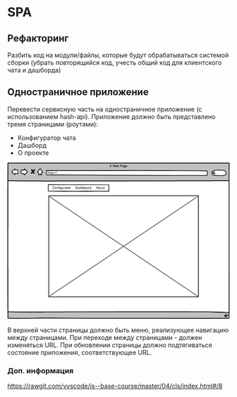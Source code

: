 # SPA

## Рефакторинг

Разбить код на модули/файлы, которые будут обрабатываться системой сборки (убрать повторящийся код, учесть общий код для клиентского чата и дашборда)

## Одностраничное приложение

Перевести сервисную часть на одностраничное приложение (с использованием hash-api). Приложение должно быть представлено тремя страницами (роутами):

- Конфигуратор чата
- Дашборд
- О проекте

![SPA](SPA.png)

В верхней части страницы должно быть меню, реализующее навигацию между страницами. При переходе между страницами - должен изменяться URL. При обновлении страницы должно подтягиваться состояние приложения, соответствующее URL.

### Доп. информация

https://rawgit.com/vvscode/js--base-course/master/04/cls/index.html#/8
